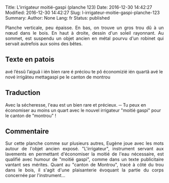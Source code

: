 Title: L'irrigateur moitié-gaspi (planche 123)
Date: 2016-12-30 14:42:27
Modified: 2016-12-30 14:42:27
Slug: l-irrigateur-moitie-gaspi-planche-123
Summary: 
Author: None
Lang: fr
Status: published

<p style="text-align:justify;">Planche verticale, peu épaisse. En bas, on trouve un gros trou dû à un nœud dans le bois. En haut à droite, dessin d'un soleil rayonnant. Au sommet, est suspendu un objet ancien en métal pourvu d'un robinet qui servait autrefois aux soins des bêtes.</p>
<figure class="image-block" style="float: right;">
  <img alt="" src="{static}/images/planche_123.png">
  <figcaption style="max-width: 219px"></figcaption>
</figure>


## Texte en patois
avé l’éssû l’aiguâ i ién bien rare é préciou te pô économizié ién quartâ avé le nové irrigâteu mettagaspi pe le canton de montrou


## Traduction
Avec la sécheresse, l'eau est un bien rare et précieux.
─   Tu peux en économiser au moins un quart avec le nouvel irrigateur "moitié gaspi" pour le canton de "montrou" !

## Commentaire
<p style="text-align:justify;">Sur cette planche comme sur plusieurs autres, Eugène joue avec les mots autour de l'objet ancien exposé.
"L'irrigateur", instrument servant aux lavements en permettant d'économiser la moitié de l'eau nécessaire, est qualifié avec humour de "moitié gaspi", comme dans un texte publicitaire vantant ses mérites.
Quant au "canton de Montrou", tracé à côté du trou dans le bois, il s'agit d'une plaisanterie évoquant la partie du corps concernée par l'instrument...</p>


